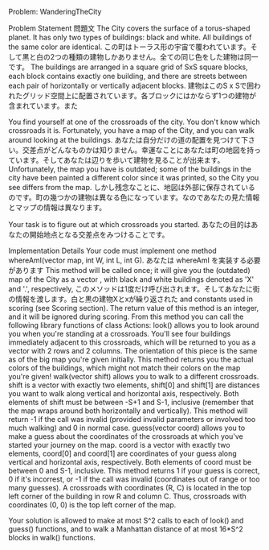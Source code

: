 Problem: WanderingTheCity

Problem Statement
問題文
The City covers the surface of a torus-shaped planet. It has only two types of buildings: black and white. All buildings of the same color are identical.
この町はトーラス形の宇宙で覆われています。そして黒と白の2つの種類の建物しかありません。全ての同じ色をした建物は同一です。
The buildings are arranged in a square grid of SxS square blocks, each block contains exactly one building, and there are streets between each pair of horizontally or vertically adjacent blocks.
建物はこのS x Sで囲われたグリッド空間上に配置されています。各ブロックにはかならず1つの建物が含まれています。また

You find yourself at one of the crossroads of the city. You don't know which crossroads it is. Fortunately, you have a map of the City, and you can walk around looking at the buildings.
あなたは自分だけの道の配置を見つけて下さい。交差点がどんなものかは知りません。幸運なことにあなたは町の地図を持っています。そしてあなたは辺りを歩いて建物を見ることが出来ます。
Unfortunately, the map you have is outdated; some of the buildings in the city have been painted a different color since it was printed, so the City you see differs from the map.
しかし残念なことに、地図は外部に保存されているのです。町の幾つかの建物は異なる色になっています。なのであなたの見た情報とマップの情報は異なります。

Your task is to figure out at which crossroads you started.
あなたの目的はあなたの開始地点となる交差点をみつけることです。

Implementation Details
Your code must implement one method whereAmI(vector <string> map, int W, int L, int G).
あなたは whereAmI を実装する必要があります
This method will be called once; it will give you the (outdated) map of the City as a vector <string>, with black and white buildings denoted as 'X' and '.', respectively,
このメソッドは1度だけ呼び出されます。そしてあなたに街の情報を渡します。白と黒の建物Xとxが繰り返された
and constants used in scoring (see Scoring section). The return value of this method is an integer, and it will be ignored during scoring. From this method you can call the following library functions of class Actions:
look() allows you to look around you when you're standing at a crossroads. You'll see four buildings immediately adjacent to this crossroads, which will be returned to you as a vector <string> with 2 rows and 2 columns. The orientation of this piece is the same as of the big map you're given initially. This method returns you the actual colors of the buildings, which might not match their colors on the map you're given!
walk(vector <int> shift) allows you to walk to a different crossroads. shift is a vector <int> with exactly two elements, shift[0] and shift[1] are distances you want to walk along vertical and horizontal axis, respectively. Both elements of shift must be between -S+1 and S-1, inclusive (remember that the map wraps around both horizontally and vertically). This method will return -1 if the call was invalid (provided invalid parameters or involved too much walking) and 0 in normal case.
guess(vector <int> coord) allows you to make a guess about the coordinates of the crossroads at which you've started your journey on the map. coord is a vector <int> with exactly two elements, coord[0] and coord[1] are coordinates of your guess along vertical and horizontal axis, respectively. Both elements of coord must be between 0 and S-1, inclusive. This method returns 1 if your guess is correct, 0 if it's incorrest, or -1 if the call was invalid (coordinates out of range or too many guesses).
A crossroads with coordinates (R, C) is located in the top left corner of the building in row R and column C. Thus, crossroads with coordinates (0, 0) is the top left corner of the map.

Your solution is allowed to make at most S^2 calls to each of look() and guess() functions, and to walk a Manhattan distance of at most 16*S^2 blocks in walk() functions.

